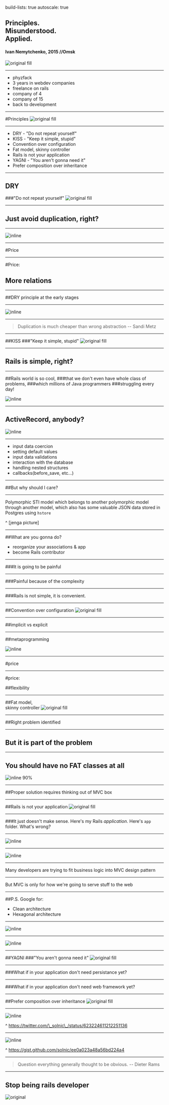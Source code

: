 build-lists: true
autoscale: true
<!-- footer: Principles. Misunderstood. Applied. -->
## Principles.<br> Misunderstood.<br> Applied.
#### Ivan Nemytchenko, 2015 //Omsk

![original fill](images/originals/bg.png)

---

- phyzfack
- 3 years in webdev companies
- freelance on rails
- company of 4
- company of 15
- back to development

---

#Principles
![original fill](images/originals/bg.png)

---

- DRY - "Do not repeat yourself"
- KISS - "Keep it simple, stupid"
- Convention over configuration
- Fat model, skinny controller
- Rails is not your application
- YAGNI - "You aren't gonna need it"
- Prefer composition over inheritance

---

## DRY
###"Do not repeat yourself"
![original fill](images/originals/bg.png)

---

## Just avoid duplication, right?

---

![inline](images/originals/relations.png)

---

#Price

---

#Price:
## More relations

---

##DRY principle at the early stages

---

![inline](images/originals/more-relations.png)

---

> Duplication is much cheaper than wrong abstraction
-- Sandi Metz

---

##KISS 
###"Keep it simple, stupid"
![original fill](images/originals/bg.png)

---

## Rails is simple, right?

---

##Rails world is so cool, 
###that we don't even have whole class of problems, 
###which millions of Java programmers 
###struggling every day!

![inline](images/originals/otvaga.png)

---

## ActiveRecord, anybody?

![inline](images/originals/activerecord-mess.png)

---

- input data coercion
- setting default values
- input data validations
- interaction with the database
- handling nested structures
- callbacks(before\_save, etc...)

---

##But why should I care?

---

Polymorphic STI model which belongs to another polymorphic model through another model, which also has some valuable JSON data stored in Postgres using `hstore`

^ [jenga picture]

---
##What are you gonna do?

- reorganize your associations & app
- become Rails contributor

---

###It is going to be painful

---

###Painful because of the complexity

---

###Rails is not simple, it is convenient. 

---

##Convention over configuration
![original fill](images/originals/bg.png)

---

##implicit vs explicit

---

##metaprogramming

![inline](images/originals/metaprogramming-hell.jpg)

---

#price

---

#price:

##flexibility

---

##Fat model,<br> skinny controller
![original fill](images/originals/bg.png)

---

##Right problem identified

---

## But it is part of the problem

---

## You should have no FAT classes at all

![inline 90%](images/originals/fat-classes.png)

---

##Proper solution requires thinking out of MVC box

---

##Rails is not your application
![original fill](images/originals/bg.png)

---

###It just doesn't make sense. Here's my Rails _application_. Here's `app` folder. What's wrong?

---

![inline](images/originals/businesslogic-rails.png)

---

![inline](images/originals/businesslogic-separated.png)

---

Many developers are trying to fit 
business logic into MVC design pattern

---

But MVC is only for how we're going to serve stuff to the web

---

##P.S. Google for:

- Clean architecture
- Hexagonal architecture

---

![inline](images/originals/clean.jpg)

---

![inline](images/originals/hexagonal.png)

---

##YAGNI 
###"You aren't gonna need it"
![original fill](images/originals/bg.png)

---

###What if in your application don't need persistance yet?

---

###What if in your application don't need web framework yet?

---

##Prefer composition over inheritance
![original fill](images/originals/bg.png)

---

![inline](images/originals/solnic-inheritance.png)

^ https://twitter.com/\_solnic\_/status/623224611212251136

---

![inline](images/originals/solnic-inheritance-example.png)

^ https://gist.github.com/solnic/ee0a023a48a56bd224a4


---

> Question everything generally thought to be obvious.
-- Dieter Rams

---
## Stop being rails developer

![original](images/originals/stopbiengrailsdeveloper.png)

